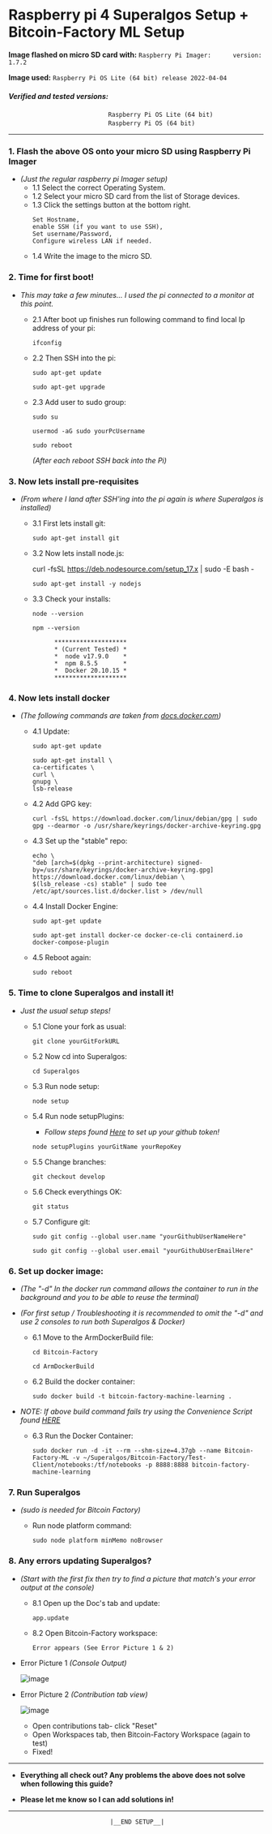 # __Raspberry pi 4 Superalgos Setup + Bitcoin-Factory ML Setup__
	
**Image flashed on micro SD card with:** `Raspberry Pi Imager:      version: 1.7.2`


**Image used:** `Raspberry Pi OS Lite (64 bit) release 2022-04-04`

#### _Verified and tested versions:_ <br> 
&nbsp;   &nbsp;   &nbsp;   &nbsp;   &nbsp; &nbsp;   &nbsp;   &nbsp;   &nbsp;   &nbsp;  &nbsp;   &nbsp;   &nbsp;   &nbsp;   &nbsp;  &nbsp;   &nbsp;   &nbsp;   &nbsp;   &nbsp;  &nbsp;   &nbsp;   &nbsp;   &nbsp;   &nbsp;
`Raspberry Pi OS Lite (64 bit)`<br>
&nbsp;   &nbsp;   &nbsp;  &nbsp;   &nbsp; &nbsp;   &nbsp;   &nbsp;   &nbsp;   &nbsp;  &nbsp;   &nbsp;   &nbsp;   &nbsp;   &nbsp;  &nbsp;   &nbsp;   &nbsp;   &nbsp;   &nbsp;  &nbsp;   &nbsp;   &nbsp;   &nbsp;  &nbsp;
`Raspberry Pi OS (64 bit)`

***

### __1. Flash the above OS onto your micro SD using Raspberry Pi Imager__
  - _(Just the regular raspberry pi Imager setup)_
    - 1.1 Select the correct Operating System.
    - 1.2 Select your micro SD card from the list of Storage devices.
    - 1.3 Click the settings button at the bottom right.
    	```
	  Set Hostname,
	  enable SSH (if you want to use SSH),
	  Set username/Password,
	  Configure wireless LAN if needed.
	  
     - 1.4 Write the image to the micro SD.



### __2.  Time for first boot!__	 
- _This may take a few minutes... I used the pi connected to a monitor at this point._        

    - 2.1 After boot up finishes run following command to find local Ip address of your pi:
    	  
          ifconfig
	  

    - 2.2 Then SSH into the pi:

	   ```     	   
	   sudo apt-get update
	   ```
	   ``` 
	   sudo apt-get upgrade
	   ```	   
		
     - 2.3 Add user to sudo group: 
 
     	    
           sudo su
	   ```
	   usermod -aG sudo yourPcUsername
	   ```
           sudo reboot


       _(After each reboot SSH back into the Pi)_   
       

                                    

### __3.  Now lets install pre-requisites__

  - _(From where I land after SSH'ing into the pi again is where Superalgos is installed)_

      - 3.1 First lets install git:
      
            sudo apt-get install git



       - 3.2 Now lets install node.js:
       	     
	     curl -fsSL https://deb.nodesource.com/setup_17.x | sudo -E bash -
	     ```
	     sudo apt-get install -y nodejs
	     ```


       - 3.3 Check your installs:
 	     ```
 	     node --version
	     ```
	     ```
	     npm --version
	     ```


                   ********************
				   * (Current Tested) *
				   *  node v17.9.0    *
				   *  npm 8.5.5       *  
				   *  Docker 20.10.15 *
                   ******************** 
        


### __4. Now lets install docker__
  - _(The following commands are taken from [docs.docker.com](https://docs.docker.com/engine/install/debian/#installation-methods))_

	- 4.1 Update:
 	     ```
	     sudo apt-get update
	     ```
	     ```
	     sudo apt-get install \
	     ca-certificates \
	     curl \
	     gnupg \
	     lsb-release
	     ```

	- 4.2 Add GPG key:
 	     ```
	     curl -fsSL https://download.docker.com/linux/debian/gpg | sudo gpg --dearmor -o /usr/share/keyrings/docker-archive-keyring.gpg
	     ```


	 - 4.3 Set up the "stable" repo:
 	     ```
	     echo \
	     "deb [arch=$(dpkg --print-architecture) signed-by=/usr/share/keyrings/docker-archive-keyring.gpg] https://download.docker.com/linux/debian \
	     $(lsb_release -cs) stable" | sudo tee /etc/apt/sources.list.d/docker.list > /dev/null
	     ```
	  
	 - 4.4 Install Docker Engine:
 	     ```
	     sudo apt-get update
	     ```
	     ```
	     sudo apt-get install docker-ce docker-ce-cli containerd.io docker-compose-plugin
	     ```

	 - 4.5  Reboot again:
 	     ```
	     sudo reboot
	     ```


### __5.  Time to clone Superalgos and install it!__

  - _Just the usual setup steps!_
  
	- 5.1 Clone your fork as usual:
 	     ```
	     git clone yourGitForkURL
	     ```
	- 5.2 Now cd into Superalgos:
 	     ```
	     cd Superalgos
	     ```
	  
	- 5.3 Run node setup:
 	     ```
	     node setup
	     ```

	- 5.4 Run node setupPlugins:
	  - _Follow steps found [Here](https://github.com/Superalgos/Superalgos#two-get-your-githubcom-personal-access-token) to set up your github token!_
	  
 	   ```
	   node setupPlugins yourGitName yourRepoKey
	   ```
	- 5.5 Change branches:
 	     ```
	     git checkout develop
	     ```
	- 5.6 Check everythings OK:
 	     ```
	     git status
	     ```
	- 5.7 Configure git:
		 ```
		 sudo git config --global user.name "yourGithubUserNameHere"
		 ```
		 ```
		 sudo git config --global user.email "yourGithubUserEmailHere"
	  
### __6. Set up docker image:__
  - _(The "-d" In the docker run command allows the container to run in the background and you to be able to reuse the terminal)_
  - _(For first setup / Troubleshooting it is recommended to omit the "-d" and use 2 consoles to run both Superalgos & Docker)_
  
    - 6.1 Move to the ArmDockerBuild file:
      ```
      cd Bitcoin-Factory
      ```
      ```
      cd ArmDockerBuild
      ```
      
    - 6.2 Build the docker container:
      ```
      sudo docker build -t bitcoin-factory-machine-learning .
      ```
  - _NOTE: If above build command fails try using the Convenience Script found [HERE](https://docs.docker.com/engine/install/debian/#install-using-the-convenience-script)_
  
    - 6.3 Run the Docker Container:
      ```
      sudo docker run -d -it --rm --shm-size=4.37gb --name Bitcoin-Factory-ML -v ~/Superalgos/Bitcoin-Factory/Test-Client/notebooks:/tf/notebooks -p 8888:8888 bitcoin-factory-machine-learning
      ```

### __7. Run Superalgos__ 
   - _(sudo is needed for Bitcoin Factory)_
   
      - Run node platform command:
        ```
        sudo node platform minMemo noBrowser
        ```

### __8.  Any errors updating Superalgos?__
  - _(Start with the first fix then try to find a picture that match's your error output at the console)_
    - 8.1 Open up the Doc's tab and update:
      ```
      app.update
      ```
     - 8.2 Open Bitcoin-Factory workspace:
       ```
       Error appears (See Error Picture 1 & 2)
       ```
			
- Error Picture 1 _(Console Output)_

  ![image](https://raw.githubusercontent.com/theblockchainarborist/Superalgos-Guides/main/Error%20Pictures/Error_1.png)

- Error Picture 2 _(Contribution tab view)_

  ![image](https://github.com/theblockchainarborist/Superalgos-Guides/blob/main/Error%20Pictures/Error_2.png?raw=true)
	

  - Open contributions tab- click "Reset"
  - Open Workspaces tab, then Bitcoin-Factory Workspace (again to test)
   - Fixed!         



***
 - __Everything all check out? Any problems the above does not solve when following this guide?__
    
 - __Please let me know so I can add solutions in!__                                              
  ***




      							|__END SETUP__|
								  



